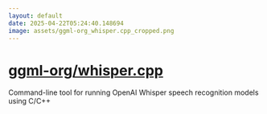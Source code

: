 ```yaml
---
layout: default
date: 2025-04-22T05:24:40.148694
image: assets/ggml-org_whisper.cpp_cropped.png
---
```


# [ggml-org/whisper.cpp](https://github.com/ggml-org/whisper.cpp)

Command-line tool for running OpenAI Whisper speech recognition models using C/C++
